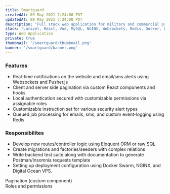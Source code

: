 ```yaml
---
title: Smartguard
createdAt: 09 May 2021 7:24:00 PDT
updatedAt: 09 May 2021 7:24:00 PDT
description: 'Full stack web application for military and commercial property managers to react to real-time security alerts built using React, Laravel, and MySQL.  Responsible for the backend and contributing to the frontend.'
stack: 'Laravel, React, Vue, MySQL, NGINX, Websockets, Redis, Docker, Digital Ocean'
type: Web Application
private: true
thumbnail: '/smartguard/thumbnail.png'
banner: '/smartguard/banner.png'
---
```


<div>
    <nuxt-img provider="cloudinary" src="smartguard/details.png" />
</div>

### Features

- Real-time notifications on the website and email/sms alerts using Websockets and Pusher.js
- Client and server side pagination via custom React components and hooks
- Local authentication secured with customizable permissions via assignable roles
- Customizable instruction set for various security alert types
- Queued job processing for emails, sms, and custom event-logging using Redis

### Responsibilites

- Develop new routes/controller logic using Eloquent ORM or raw SQL
- Create migrations and factories/seeders with complex relations
- Write backend test suite along with documentation to generate Postman/Insomnia requests template
- Setting up deployment configuration using Docker Swarm, NGINX, and Digital Ocean VPS.

<div>
    <nuxt-img class="rounded-md" provider="cloudinary" src="smartguard/pages_btzg76.png" />
</div>
<div class="caption">
    Pagination (custom component)
</div>
<div>
    <nuxt-img class="rounded-md" provider="cloudinary" src="smartguard/blurred_roles_gh2dml.png" />
</div>
<div class="caption">
    Roles and permissions
</div>
